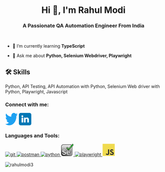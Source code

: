 <h1 align="center">Hi 👋, I'm Rahul Modi</h1>
<h3 align="center">A Passionate QA Automation Engineer From India</h3>
</br>

- 🌱 I’m currently learning **TypeScript**

- 💬 Ask me about **Python, Selenium Webdriver, Playwright**

## 🛠 Skills
Python, API Testing, API Automation with Python, Selenium Web driver with Python, Playwright, Javascript

<h3 align="left">Connect with me:</h3>
<p align="left">
<a href="https://twitter.com/modirahul8143" target="blank"><img align="center" src="https://raw.githubusercontent.com/Rahulmodi3/Rahulmodi3/main/Images/twitter.svg" alt="modirahul8143" height="40" width="40" /></a>
<a href="https://www.linkedin.com/in/rahul-modi3" target="blank"><img align="center" src="https://raw.githubusercontent.com/Rahulmodi3/Rahulmodi3/main/Images/linkedin.svg" alt="rahul-modi3" height="40" width="40" /></a>
</p>

<h3 align="left">Languages and Tools:</h3>
<p align="left"> 
  <a href="https://git-scm.com/" target="_blank" rel="noreferrer"> 
    <img src="https://www.vectorlogo.zone/logos/git-scm/git-scm-icon.svg" alt="git" width="40" height="40"/> 
  </a> 
  <a href="https://postman.com" target="_blank" rel="noreferrer"> 
    <img src="https://www.vectorlogo.zone/logos/getpostman/getpostman-icon.svg" alt="postman" width="40" height="40"/> 
  </a> 
  <a href="https://www.python.org" target="_blank" rel="noreferrer"> 
    <img src="https://www.vectorlogo.zone/logos/python/python-icon.svg" alt="python" width="40" height="40"/> 
  </a> 
  <a href="https://www.selenium.dev" target="_blank" rel="noreferrer"> 
    <img src="https://raw.githubusercontent.com/Rahulmodi3/Rahulmodi3/main/Images/selenium.svg" alt="selenium" width="40" height="40"/> 
  </a>
  <a href="https://playwright.dev/" target="_blank" rel="noreferrer">
    <img src="https://playwright.dev/img/playwright-logo.svg" alt="playwright" width="40" height="40"/>
  </a>
  <a href="https://developer.mozilla.org/en-US/docs/Web/JavaScript" target="_blank" rel="noreferrer">
    <img src="https://raw.githubusercontent.com/devicons/devicon/master/icons/javascript/javascript-original.svg" alt="javascript" width="40" height="40"/>
  </a>
</p>

<p><img align="center" src="https://github-readme-stats.vercel.app/api/top-langs?username=rahulmodi3&show_icons=true&locale=en&layout=compact" alt="rahulmodi3" /></p>
